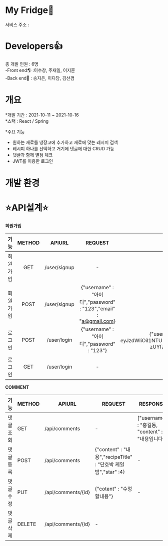 My Fridge🥢
=====================
서비스 주소 : 


Developers👍
================
총 개발 인원 : 6명  
-Front end🌎 :이수창, 주재일, 이지훈  
-Back end🍃 : 송지은, 이다담, 김선겸  

개요
=====================

*개발 기간 : 2021-10-11 ~ 2021-10-16  
*스택 : React / Spring  


*주요 기능   
  - 원하는 재료를 냉장고에 추가하고 재료에 맞는 레시피 검색
  - 레시피 하나를 선택하고 거기에 댓글에 대한 CRUD 가능
  - 댓글과 함께 별점 체크
  - JWT를 이용한 로그인





개발 환경 
====================


⭐️API설계⭐️
=======================

**회원가입**

|기능|METHOD|APIURL|REQUEST|RESPONSE|
|:-------:|:-------:|:------:|:-------------:|:-------------:|
|회원가입|GET|/user/signup| - |회원가입 Form Page|
|회원가입|POST|/user/signup|{"username" : "아이디","password" : "123","email" : "a@gmail.com}| redirect/user/login |
|로그인|POST|/user/login|{"username" : "아이디","password" : "123"} | {"username" : "아이디" , "token":"eyJhbGciOiJIUzI1NiJ9.  eyJzdWIiOiI1NTU1IiwiaWF0IjoxNjM0MDg5NzA3LCJleHAiOjE2MzQxNzYxMDd9.  zUYfzlN7jAj25Ka5Q_qWyzkGZuVIeeKq0jvND3JObe4"}|
|로그인|GET|/user/login| - || 로그인 Form Page |


**COMMENT**

|기능|METHOD|APIURL|REQUEST|RESPONSE|
|---------|-------|------|-------|--------|
|댓글 조회|GET|/api/comments| - |["username" : "홍길동, "content" : "내용입니다]|
|댓글 등록|POST|/api/comments|{"content" : "내용","recipeTitle" : "단호박 케일밥","star" :4}| -|
|댓글 수정|PUT|/api/comments/{id}| {"cotent" : "수정할내용"} | -|
|댓글 삭제|DELETE|/api/comments/{id}| - || - |

